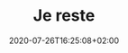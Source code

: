 ---
title: "Je reste"
date: 2020-07-26T16:25:08+02:00
draft: false
orientation: "Portrait"
imageName: "3.jpg"
weight: 3
url: "/je-reste"
dimensions: "60 x 80"
technique: "Acrylique sur toile"
state: "A vendre"
---